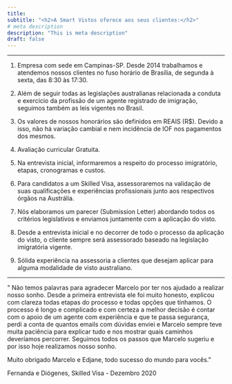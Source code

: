 ```yaml
---
title: 
subtitle: "<h2>A Smart Vistos oferece aos seus clientes:</h2>"
# meta description
description: "This is meta description"
draft: false
---
```



_________________________________________________________________________________________________________________________________

1. Empresa com sede em Campinas-SP.  Desde 2014 trabalhamos e atendemos nossos clientes no fuso horário de Brasília, de segunda à sexta, das 8:30 às 17:30.
 

2. Além de seguir todas as legislações australianas relacionada a conduta e exercício da profissão de um agente registrado de imigração, seguimos também as leis vigentes no Brasil.
 

3. Os valores de nossos honorários são definidos em REAIS (R$). Devido a isso, não há variação cambial e nem incidência de IOF nos pagamentos dos mesmos.
 

4. Avaliação curricular Gratuita.  
 

5. Na entrevista inicial, informaremos a respeito do processo imigratório, etapas, cronogramas e custos.
 

6. Para candidatos a um Skilled Visa, assessoraremos na validação de suas qualificações e experiências profissionais junto aos respectivos órgãos na Austrália. 
 

7. Nós elaboramos um parecer (Submission Letter) abordando todos os critérios legislativos e enviamos juntamente com a aplicação do visto.
 

8. Desde a entrevista inicial e no decorrer de todo o processo da aplicação do visto, o cliente sempre será assessorado baseado na legislação imigratória vigente. 
 

9. Sólida experiência na assessoria a clientes que desejam aplicar para alguma modalidade de visto australiano.

_________________________________________________________________________________________________________________________________

" Não temos palavras para agradecer Marcelo por ter nos ajudado a realizar nosso sonho. Desde a primeira entrevista ele foi muito honesto, explicou com clareza todas etapas do processo e todas opções que tínhamos. O processo é longo e complicado e com certeza a melhor decisão é contar com o apoio de um agente com experiência e que te passa segurança, perdi a conta de quantos emails com dúvidas enviei e Marcelo sempre teve muita paciência para explicar tudo e nos mostrar quais caminhos deveríamos percorrer. Seguimos todos os passos que Marcelo sugeriu e por isso hoje realizamos nosso sonho.

Muito obrigado Marcelo e Edjane, todo sucesso do mundo para vocês."

Fernanda e Diógenes, Skilled Visa - Dezembro 2020